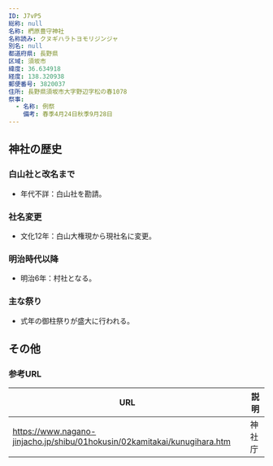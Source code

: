 ```yaml
---
ID: J7vP5
総称: null
名称: 椚原豊守神社
名称読み: クヌギハラトヨモリジンジャ
別名: null
都道府県: 長野県
区域: 須坂市
緯度: 36.634918
経度: 138.320938
郵便番号: 3820037
住所: 長野県須坂市大字野辺字松の春1078
祭事:
  - 名称: 例祭
    備考: 春季4月24日秋季9月28日
---
```


## 神社の歴史

### 白山社と改名まで

- 年代不詳：白山社を勘請。

### 社名変更

- 文化12年：白山大権現から現社名に変更。

### 明治時代以降

- 明治6年：村社となる。

### 主な祭り

- 式年の御柱祭りが盛大に行われる。

## その他

### 参考URL

| URL                                                                       | 説明   |
| ------------------------------------------------------------------------- | ------ |
| https://www.nagano-jinjacho.jp/shibu/01hokusin/02kamitakai/kunugihara.htm | 神社庁 |
